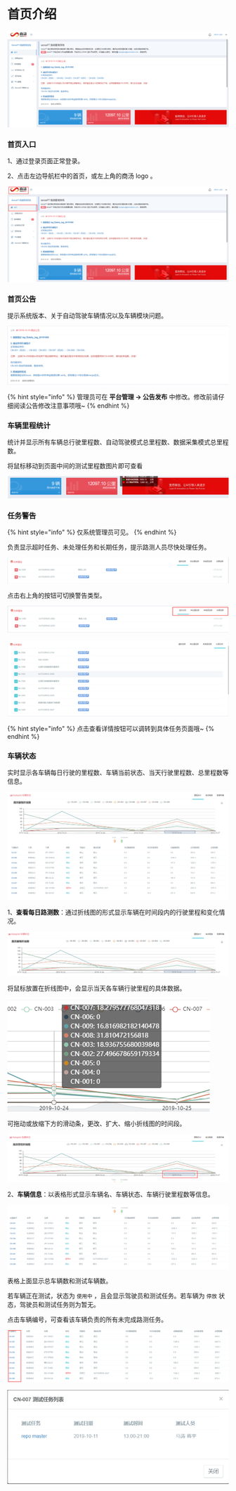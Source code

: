 # 首页介绍

![&#x8DEF;&#x6D4B;&#x7BA1;&#x7406;&#x7CFB;&#x7EDF;&#x9996;&#x9875;](.gitbook/assets/image%20%2885%29.png)

### 首页入口

1、通过登录页面正常登录。

2、点击左边导航栏中的首页，或左上角的商汤 logo 。

![&#x9996;&#x9875;&#x5165;&#x53E3;](.gitbook/assets/image%20%282%29.png)

### 首页公告

提示系统版本、关于自动驾驶车辆情况以及车辆模块问题。

![&#x9996;&#x9875;&#x516C;&#x544A;](.gitbook/assets/image%20%287%29.png)

{% hint style="info" %}
管理员可在 **平台管理 -&gt; 公告发布** 中修改。修改前请仔细阅读公告修改注意事项哦~
{% endhint %}

### 车辆里程统计

统计并显示所有车辆总行驶里程数、自动驾驶模式总里程数、数据采集模式总里程数。

将鼠标移动到页面中间的测试里程数图片即可查看

![&#x8F66;&#x8F86;&#x91CC;&#x7A0B;&#x7EDF;&#x8BA1;](.gitbook/assets/image%20%2888%29.png)

### 任务警告

{% hint style="info" %}
仅系统管理员可见。
{% endhint %}

负责显示超时任务、未处理任务和长期任务，提示路测人员尽快处理任务。

![&#x8D85;&#x65F6;&#x4EFB;&#x52A1;&#x8B66;&#x544A;](.gitbook/assets/image%20%2879%29.png)

点击右上角的按钮可切换警告类型。

![&#x4EFB;&#x52A1;&#x8B66;&#x544A;&#x7C7B;&#x578B;&#x9009;&#x62E9;](.gitbook/assets/image%20%2894%29.png)

![&#x957F;&#x671F;&#x4EFB;&#x52A1;](.gitbook/assets/image%20%2861%29.png)

{% hint style="info" %}
点击查看详情按钮可以调转到具体任务页面哦~
{% endhint %}

### 车辆状态

实时显示各车辆每日行驶的里程数、车辆当前状态、当天行驶里程数、总里程数等信息。

![&#x8F66;&#x8F86;&#x72B6;&#x6001;](.gitbook/assets/image%20%2887%29.png)

1、**查看每日路测数**：通过折线图的形式显示车辆在时间段内的行驶里程和变化情况。

![&#x8DEF;&#x6D4B;&#x91CC;&#x7A0B;&#x6298;&#x7EBF;&#x56FE;](.gitbook/assets/image%20%2864%29.png)

将鼠标放置在折线图中，会显示当天各车辆行驶里程的具体数据。

![2019-10-24 &#x8F66;&#x8F86;&#x884C;&#x9A76;&#x6570;&#x636E;](.gitbook/assets/image%20%2810%29.png)

可拖动或放缩下方的滑动条，更改、扩大、缩小折线图的时间段。

![&#x6298;&#x7EBF;&#x56FE;&#x6ED1;&#x52A8;&#x6761;](.gitbook/assets/image%20%2812%29.png)

2、**车辆信息**：以表格形式显示车辆名、车辆状态、车辆行驶里程数等信息。

![&#x8F66;&#x8F86;&#x4FE1;&#x606F;](.gitbook/assets/image%20%2830%29.png)

表格上面显示总车辆数和测试车辆数。

若车辆正在测试，状态为 `使用中` ，且会显示驾驶员和测试任务。若车辆为 `停放` 状态，驾驶员和测试任务则为暂无。

点击车辆编号，可查看该车辆负责的所有未完成路测任务。

![&#x8F66;&#x8F86;&#x7F16;&#x53F7;](.gitbook/assets/image%20%2823%29.png)

![&#x8F66;&#x8F86;&#x8D1F;&#x8D23;&#x7684;&#x6240;&#x6709;&#x672A;&#x5B8C;&#x6210;&#x8DEF;&#x6D4B;&#x4EFB;&#x52A1;](.gitbook/assets/image%20%2863%29.png)

